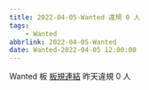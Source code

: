 ```yaml
---
title: 2022-04-05-Wanted 違規 0 人
tags:
    - Wanted
abbrlink: 2022-04-05-Wanted
date: Wanted-2022-04-05 12:00:00
---
```

Wanted 板 [板規連結](https://www.ptt.cc/bbs/Wanted/M.1608829773.A.D3B.html)
昨天違規 0 人
